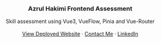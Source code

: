 <br />
<div align="center">
  <h3 align="center">Azrul Hakimi Frontend Assessment</h3>

  <p align="center">
    Skill assessment using Vue3, VueFlow, Pinia and Vue-Router
    <br />
    <br />
    <a href="https://azrulhakimi-frontend-assesment.vercel.app/flowchart/">View Deployed Website</a>
    ·
    <a href="mailto:azrulkimi00@gmail.com">Contact Me</a>
    ·
    <a href="https://www.linkedin.com/in/azrul-hakimi-75a32420a/">LinkedIn</a>
  </p>
</div>
